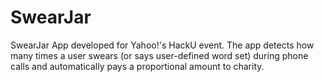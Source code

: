 SwearJar
========

SwearJar App developed for Yahoo!'s HackU event.  The app detects how many times a user swears (or says user-defined word set) during phone calls and automatically pays a proportional amount to charity.